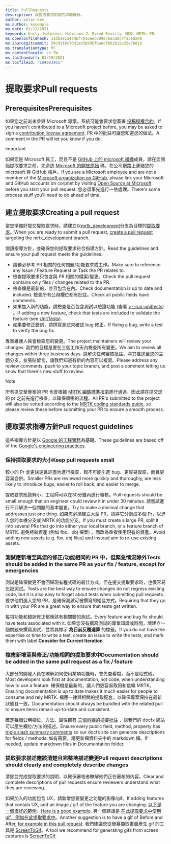 ```yaml
---
title: PullRequests
description: 與提取要求相關的詳細資料。
author: polar-kev
ms.author: kesemple
ms.date: 01/12/2021
keywords: Unity、HoloLens、HoloLens 2、Mixed Reality、開發、MRTK、PR、
ms.openlocfilehash: 31db19154adbf7016aec609e7baca8c4fa3eda48
ms.sourcegitcommit: 59c91f8c70d1ad30995fba6cf862615e25e78d10
ms.translationtype: MT
ms.contentlocale: zh-TW
ms.lasthandoff: 03/19/2021
ms.locfileid: "104683461"
---
```

# <a name="pull-requests"></a><span data-ttu-id="b5cbe-104">提取要求</span><span class="sxs-lookup"><span data-stu-id="b5cbe-104">Pull requests</span></span>

## <a name="prerequisites"></a><span data-ttu-id="b5cbe-105">Prerequisites</span><span class="sxs-lookup"><span data-stu-id="b5cbe-105">Prerequisites</span></span>

<span data-ttu-id="b5cbe-106">如果您之前尚未參與 Microsoft 專案，系統可能會要求您簽署 [投稿授權合約](https://cla.microsoft.com/)。</span><span class="sxs-lookup"><span data-stu-id="b5cbe-106">If you haven't contributed to a Microsoft project before, you may be asked to sign a [contribution license agreement](https://cla.microsoft.com/).</span></span>
<span data-ttu-id="b5cbe-107">PR 中的批註可讓您知道您的做法。</span><span class="sxs-lookup"><span data-stu-id="b5cbe-107">A comment in the PR will let you know if you do.</span></span>

> [!IMPORTANT]
> <span data-ttu-id="b5cbe-108">如果您是 Microsoft 員工，而且不是 [GitHub 上的 microsoft 組織](https://github.com/Microsoft)成員，請在您開始提取要求之前，先造訪 [Microsoft 的開放原始](https://opensource.microsoft.com/) 碼，在公司網路上連結您的 microsoft 與 GitHub 帳戶。</span><span class="sxs-lookup"><span data-stu-id="b5cbe-108">If you are a Microsoft employee and are not a member of the [Microsoft organization on GitHub](https://github.com/Microsoft), please link your Microsoft and GitHub accounts on corpnet by visiting [Open Source at Microsoft](https://opensource.microsoft.com/) before you start your pull request.</span></span> <span data-ttu-id="b5cbe-109">您必須事先進行一些處理。</span><span class="sxs-lookup"><span data-stu-id="b5cbe-109">There's some process stuff you'll need to do ahead of time.</span></span>

## <a name="creating-a-pull-request"></a><span data-ttu-id="b5cbe-110">建立提取要求</span><span class="sxs-lookup"><span data-stu-id="b5cbe-110">Creating a pull request</span></span>

<span data-ttu-id="b5cbe-111">當您準備好提交提取要求時，請建立以[mrtk_development](https://github.com/microsoft/mixedrealitytoolkit-unity/tree/mrtk_development)分支為目標的[提取要求](https://github.com/microsoft/MixedRealityToolkit-Unity/compare/mrtk_development...mrtk_development?expand=1)。</span><span class="sxs-lookup"><span data-stu-id="b5cbe-111">When you are ready to submit a pull request, [create a pull request](https://github.com/microsoft/MixedRealityToolkit-Unity/compare/mrtk_development...mrtk_development?expand=1) targeting the [mrtk_development](https://github.com/microsoft/mixedrealitytoolkit-unity/tree/mrtk_development) branch.</span></span>

<span data-ttu-id="b5cbe-112">閱讀指導方針，並確保您的提取要求符合指導方針。</span><span class="sxs-lookup"><span data-stu-id="b5cbe-112">Read the guidelines and ensure your pull request meets the guidelines.</span></span>

* <span data-ttu-id="b5cbe-113">請務必參考 PR 相關的任何問題/功能要求或工作。</span><span class="sxs-lookup"><span data-stu-id="b5cbe-113">Make sure to reference any Issue / Feature Request or Task the PR relates to.</span></span>
* <span data-ttu-id="b5cbe-114">檢查提取要求只包含與 PR 相關的檔案/變更。</span><span class="sxs-lookup"><span data-stu-id="b5cbe-114">Check the pull request contains only files / changes related to the PR.</span></span>
* <span data-ttu-id="b5cbe-115">檢查檔是最新的，並且包含在內。</span><span class="sxs-lookup"><span data-stu-id="b5cbe-115">Check documentation is up to date and included.</span></span> <span data-ttu-id="b5cbe-116">檢查所有公用欄位都有批註。</span><span class="sxs-lookup"><span data-stu-id="b5cbe-116">Check all public fields have comments.</span></span>
* <span data-ttu-id="b5cbe-117">如果加入新的功能，請檢查是否包含測試以驗證功能 (查看 [>--run-unittests](UnitTests.md)) 。</span><span class="sxs-lookup"><span data-stu-id="b5cbe-117">If adding a new feature, check that tests are included to validate the feature (see [UnitTests](UnitTests.md)).</span></span>
* <span data-ttu-id="b5cbe-118">如果要修正錯誤，請撰寫測試來確認 bug 修正。</span><span class="sxs-lookup"><span data-stu-id="b5cbe-118">If fixing a bug, write a test to verify the bug fix.</span></span>

<span data-ttu-id="b5cbe-119">專案維護人員會檢查您的變更。</span><span class="sxs-lookup"><span data-stu-id="b5cbe-119">The project maintainers will review your changes.</span></span> <span data-ttu-id="b5cbe-120">我們的目標是要在三個工作天內檢查所有變更。</span><span class="sxs-lookup"><span data-stu-id="b5cbe-120">We aim to review all changes within three business days.</span></span> <span data-ttu-id="b5cbe-121">請解決任何審核批註、將其推送至您的主題分支，並張貼留言，讓我們知道有新的內容可以複習。</span><span class="sxs-lookup"><span data-stu-id="b5cbe-121">Please address any review comments, push to your topic branch, and post a comment letting us know that there's new stuff to review.</span></span>

> [!NOTE]
> <span data-ttu-id="b5cbe-122">所有提交至專案的 PR 也會根據 [MRTK 編碼標準指南](CodingGuidelines.md)進行通過，因此請在提交您的 pr 之前先進行檢查，以確保順暢的流程。</span><span class="sxs-lookup"><span data-stu-id="b5cbe-122">All PR's submitted to the project will also be vetted according to the [MRTK coding standards guide](CodingGuidelines.md), so please review these before submitting your PR to ensure a smooth process.</span></span>

## <a name="pull-request-guidelines"></a><span data-ttu-id="b5cbe-123">提取要求指導方針</span><span class="sxs-lookup"><span data-stu-id="b5cbe-123">Pull request guidelines</span></span>

<span data-ttu-id="b5cbe-124">這些指導方針是以 [Google 的工程實務](https://google.github.io/eng-practices/review/developer/small-cls.html)為基礎。</span><span class="sxs-lookup"><span data-stu-id="b5cbe-124">These guidelines are based off of the [Google's engineering practices](https://google.github.io/eng-practices/review/developer/small-cls.html).</span></span>

### <a name="keep-pull-requests-small"></a><span data-ttu-id="b5cbe-125">保持提取要求的大小</span><span class="sxs-lookup"><span data-stu-id="b5cbe-125">Keep pull requests small</span></span>

<span data-ttu-id="b5cbe-126">較小的 Pr 會更快速且詳盡地進行檢查，較不可能引進 bug、更容易復原，而且更容易合併。</span><span class="sxs-lookup"><span data-stu-id="b5cbe-126">Smaller PRs are reviewed more quickly and thoroughly, are less likely to introduce bugs, easier to roll back, and easier to merge.</span></span>

<span data-ttu-id="b5cbe-127">提取要求應該夠小，工程師可以在30分鐘內進行審核。</span><span class="sxs-lookup"><span data-stu-id="b5cbe-127">Pull requests should be small enough that an engineer could review it in under 30 minutes.</span></span> <span data-ttu-id="b5cbe-128">請嘗試進行不只解決一個問題的基本變更。</span><span class="sxs-lookup"><span data-stu-id="b5cbe-128">Try to make a minimal change that addresses just one thing.</span></span> <span data-ttu-id="b5cbe-129">如果您必須建立大型 PR，請將它分割成多個 Pr，以進入您的本機分支或 MRTK 的功能分支。</span><span class="sxs-lookup"><span data-stu-id="b5cbe-129">If you must create a large PR, split it into several PRs that go into either your local branch, or a feature branch of MRTK.</span></span> <span data-ttu-id="b5cbe-130">避免將新資產 (例如 fbx、obj 檔案) ，而改為重複使用現有的資產。</span><span class="sxs-lookup"><span data-stu-id="b5cbe-130">Avoid adding new assets (e.g. fbx, obj files) and instead aim to re-use existing assets.</span></span>

### <a name="tests-should-be-added-in-the-same-pr-as-your-fix--feature-except-for-emergencies"></a><span data-ttu-id="b5cbe-131">測試應新增至與您的修正/功能相同的 PR 中，但緊急情況除外</span><span class="sxs-lookup"><span data-stu-id="b5cbe-131">Tests should be added in the same PR as your fix / feature, except for emergencies</span></span>

<span data-ttu-id="b5cbe-132">測試是確保變更不會回歸現有程式碼的最佳方式，但在提交提取要求時，也很容易忘記測試。</span><span class="sxs-lookup"><span data-stu-id="b5cbe-132">Tests are the best way to ensure changes do not regress existing code, but it is also easy to forget about tests when submitting pull requests.</span></span> <span data-ttu-id="b5cbe-133">要求他們進入您的 PR，是確保測試可被撰寫的絕佳方式。</span><span class="sxs-lookup"><span data-stu-id="b5cbe-133">Requiring that they go in with your PR are a great way to ensure that tests get written.</span></span>

<span data-ttu-id="b5cbe-134">每項功能和錯誤修正都應該有相關聯的測試。</span><span class="sxs-lookup"><span data-stu-id="b5cbe-134">Every feature and bug fix should have tests associated with it.</span></span> <span data-ttu-id="b5cbe-135">如果您沒有撰寫測試的專業知識或時間，請建立一個問題來撰寫測試，並將其標示 **為目前反覆運算** 的標籤。</span><span class="sxs-lookup"><span data-stu-id="b5cbe-135">If you do not have the expertise or time to write a test, create an issue to write the tests, and mark them with label **Consider for Current Iteration**.</span></span>

### <a name="documentation-should-be-added-in-the-same-pull-request-as-a-fix--feature"></a><span data-ttu-id="b5cbe-136">檔應新增至與修正/功能相同的提取要求中</span><span class="sxs-lookup"><span data-stu-id="b5cbe-136">Documentation should be added in the same pull request as a fix / feature</span></span>

<span data-ttu-id="b5cbe-137">大部分的開發人員在瞭解如何使用某項功能時，會先查看檔，而不是程式碼。</span><span class="sxs-lookup"><span data-stu-id="b5cbe-137">Most developers look first at documentation, not code, when understanding how to use a feature.</span></span> <span data-ttu-id="b5cbe-138">確保檔是最新的，讓人們更容易取用和信賴 MRTK。</span><span class="sxs-lookup"><span data-stu-id="b5cbe-138">Ensuring documentation is up to date makes it much easier for people to consume and rely MRTK.</span></span>  <span data-ttu-id="b5cbe-139">檔應一律與相關的提取配套，以確保專案保持在最新狀態且一致。</span><span class="sxs-lookup"><span data-stu-id="b5cbe-139">Documentation should always be bundled with the related pull to ensure items remain up-to-date and consistent.</span></span>

<span data-ttu-id="b5cbe-140">確定每個公用欄位、方法、屬性都有 [三個斜線的摘要批註](https://dotnet.github.io/docfx/spec/triple_slash_comments_spec.html) ，讓我們的 docfx 網站可以產生欄位/方法的描述。</span><span class="sxs-lookup"><span data-stu-id="b5cbe-140">Ensure every public field, method, property has [triple slash summary comments](https://dotnet.github.io/docfx/spec/triple_slash_comments_spec.html) so our docfx site can generate descriptions for fields / methods.</span></span> <span data-ttu-id="b5cbe-141">如有需要，請更新檔資料夾中的 markdown 檔。</span><span class="sxs-lookup"><span data-stu-id="b5cbe-141">If needed, update markdown files in Documentation folder.</span></span>

### <a name="pull-request-descriptions-should-clearly-and-completely-describe-changes"></a><span data-ttu-id="b5cbe-142">提取要求描述應該清楚且完整地描述變更</span><span class="sxs-lookup"><span data-stu-id="b5cbe-142">Pull request descriptions should clearly and completely describe changes</span></span>

<span data-ttu-id="b5cbe-143">清除並完成提取要求的說明，以確保審核者瞭解他們正在審核的內容。</span><span class="sxs-lookup"><span data-stu-id="b5cbe-143">Clear and complete descriptions of pull requests ensure reviewers understand what they are reviewing.</span></span>

<span data-ttu-id="b5cbe-144">如果加入的功能包含 UX，請新增您要變更之功能的影像/gif。</span><span class="sxs-lookup"><span data-stu-id="b5cbe-144">If adding features that contain UX, add an image / gif of the feature you are changing.</span></span> <span data-ttu-id="b5cbe-145">[以下是一個很好的範例](https://github.com/microsoft/MixedRealityToolkit-Unity/pull/4532)。</span><span class="sxs-lookup"><span data-stu-id="b5cbe-145">[Here is a good example](https://github.com/microsoft/MixedRealityToolkit-Unity/pull/4532).</span></span> <span data-ttu-id="b5cbe-146">另一個建議是 [在此提取要求中使用 gif，例如在此提取要求中](https://github.com/microsoft/MixedRealityToolkit-Unity/pull/5896)。</span><span class="sxs-lookup"><span data-stu-id="b5cbe-146">Another suggestion is to have a gif of Before and After, [for example in this pull request](https://github.com/microsoft/MixedRealityToolkit-Unity/pull/5896).</span></span> <span data-ttu-id="b5cbe-147">我們建議您從螢幕擷取畫面產生 gif 的工具是 [ScreenToGif](https://www.screentogif.com/)。</span><span class="sxs-lookup"><span data-stu-id="b5cbe-147">A tool we recommend for generating gifs from screen captures is [ScreenToGif](https://www.screentogif.com/).</span></span>
